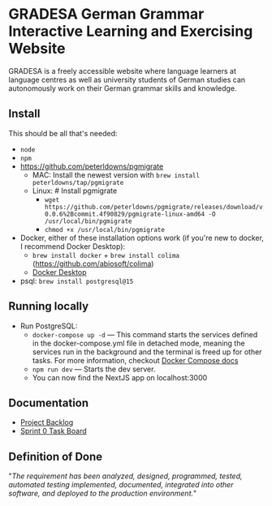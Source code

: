 # GRADESA German Grammar Interactive Learning and Exercising Website

GRADESA is a freely accessible website where language learners at language centres as well as university students of German studies can autonomously work on their German grammar skills and knowledge.

## Install

This should be all that's needed:

- `node`
- `npm`
- https://github.com/peterldowns/pgmigrate
  - MAC: Install the newest version with `brew install peterldowns/tap/pgmigrate`
  - Linux: # Install pgmigrate
    - `wget https://github.com/peterldowns/pgmigrate/releases/download/v0.0.6%2Bcommit.4f90829/pgmigrate-linux-amd64 -O /usr/local/bin/pgmigrate`
    - `chmod +x /usr/local/bin/pgmigrate`
- Docker, either of these installation options work (if you're new to docker, I recommend Docker Desktop):
  - `brew install docker` + `brew install colima` (https://github.com/abiosoft/colima)
  - [Docker Desktop](https://www.docker.com/products/docker-desktop/)
- psql: `brew install postgresql@15`

## Running locally

- Run PostgreSQL:
  - `docker-compose up -d` — This command starts the services defined in the docker-compose.yml file in detached mode, meaning the services run in the background and the terminal is freed up for other tasks. For more information, checkout [Docker Compose docs](https://docs.docker.com/compose/)
  - `npm run dev` — Starts the dev server.
  - You can now find the NextJS app on localhost:3000

## Documentation

- [Project Backlog](https://github.com/orgs/OHTU-German-learning-website/projects/1)
- [Sprint 0 Task Board](https://github.com/orgs/OHTU-German-learning-website/projects/2)

## Definition of Done

"_The requirement has been analyzed, designed, programmed, tested, automated testing implemented, documented, integrated into other software, and deployed to the production environment._"
